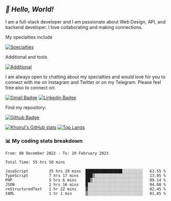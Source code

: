 ## _:wave: Hello, World!_

I am a full-stack developer and I am passionate about Web Design, API, and backend developer. I love collaborating and making connections.

My specialties include

[![Specialties](https://skillicons.dev/icons?i=php,laravel,javascript,react,vue,mysql,tailwind)](https://skillicons.dev)

Additional and tools

[![Additional](https://skillicons.dev/icons?i=bash,vscode,vite,webpack,vercel,git,github,gitlab)](https://skillicons.dev)

I am always open to chatting about my specialties and would love for you to connect with me on Instagram and Twitter or on my Telegram. Please feel free also to connect on:

[![Gmail Badge](https://img.shields.io/badge/-ahmusafir.khoirul@gmail.com-c14438?style=flat&logo=Gmail&logoColor=white&link=mailto:ahmusafir.khoirul@gmail.com)](mailto:ahmusafir.khoirul@gmail.com)
[![Linkedin Badge](https://img.shields.io/badge/-Ahmad_Musafir_Khoirul_Fattah-0072b1?style=flat&logo=Linkedin&logoColor=white&link=https://www.linkedin.com/in/ahmad-musafir-khoirul-fattah-26a53a207/)](https://www.linkedin.com/in/masmuss/)

Find my repository:

[![Github Badge](https://img.shields.io/badge/-masmuss-grey?style=flat&logo=github&logoColor=white&link=https://github.com/masmuss)](https://github.com/masmuss)

[![Khoirul's GitHub stats](https://github-readme-stats.vercel.app/api?username=masmuss&show_icons=true&include_all_commits=true&theme=transparent&layout=compact)](https://github.com/masmuss/github-readme-stats)
[![Top Langs](https://github-readme-stats.vercel.app/api/top-langs/?username=masmuss&theme=transparent&layout=compact)](https://github.com/masmuss/github-readme-stats)

### :bar_chart: My coding stats breakdown

<!--START_SECTION:waka-->

```text
From: 08 December 2022 - To: 20 February 2023

Total Time: 55 hrs 50 mins

JavaScript         35 hrs 29 mins  ████████████████░░░░░░░░░   63.55 %
TypeScript         7 hrs 17 mins   ███▒░░░░░░░░░░░░░░░░░░░░░   13.05 %
PHP                5 hrs 6 mins    ██▒░░░░░░░░░░░░░░░░░░░░░░   09.14 %
JSON               2 hrs 16 mins   █░░░░░░░░░░░░░░░░░░░░░░░░   04.08 %
reStructuredText   1 hr 22 mins    ▓░░░░░░░░░░░░░░░░░░░░░░░░   02.45 %
YAML               1 hr 1 min      ▒░░░░░░░░░░░░░░░░░░░░░░░░   01.85 %
```

<!--END_SECTION:waka-->

